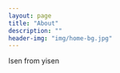 ```yaml
---
layout: page
title: "About"
description: ""
header-img: "img/home-bg.jpg"
---
```


Isen from yisen
	